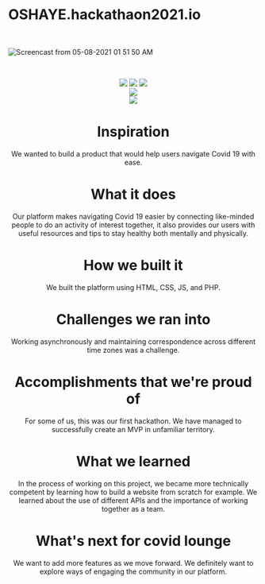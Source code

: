 # OSHAYE.hackathaon2021.io

<p>&nbsp;</p>

![Screencast from 05-08-2021 01 51 50 AM](https://user-images.githubusercontent.com/72441280/117505083-2331e500-afa1-11eb-88cb-6ebccf0b4968.gif)

<p>&nbsp;</p>

<div align="center">
  <img src="http://ForTheBadge.com/images/badges/uses-html.svg">
  <img src="http://ForTheBadge.com/images/badges/uses-css.svg">
  <img src="http://ForTheBadge.com/images/badges/uses-js.svg">
</div>

<div align="center">
  <img src="https://img.shields.io/badge/WEBSITE-ONLINE-blue.svg">
</div>

<div align="center">
  <a href="https://cranky-torvalds-28bafd.netlify.app" target="_blank"><img src="https://img.shields.io/badge/DEPLOY WITH-NETLIFY-blue.svg"></a>
</div>

<div align="center">

<h1>Inspiration</h1>
<p>We wanted to build a product that would help users navigate Covid 19 with ease.</p>

</div>

<div align="center">

<h1>What it does</h1>
<p>Our platform makes navigating Covid 19 easier by connecting like-minded people to do an activity of interest together, it also provides our users with useful resources and tips to stay healthy both mentally and physically.</p>

</div>

<div align="center">

<h1>How we built it</h1>
<p>We built the platform using HTML, CSS, JS, and PHP.</p>

</div>

<div align="center">

<h1>Challenges we ran into</h1>
<p>Working asynchronously and maintaining correspondence across different time zones was a challenge.</p>

</div>

<div align="center">

<h1>Accomplishments that we're proud of</h1>
<p>For some of us, this was our first hackathon. We have managed to successfully create an MVP in unfamiliar territory.</p>

</div>

<div align="center">

<h1>What we learned</h1>
<p>In the process of working on this project, we became more technically competent by learning how to build a website from scratch for example. We learned about the use of different APIs and the importance of working together as a team.</p>

</div>

<div align="center">

<h1>What's next for covid lounge</h1>
<p>We want to add more features as we move forward. We definitely want to explore ways of engaging the community in our platform.</p>

</div>
